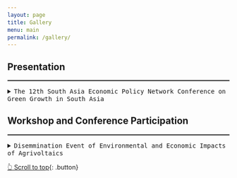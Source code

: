 ```yaml
---
layout: page
title: Gallery
menu: main
permalink: /gallery/
---
```

<a name="top"></a>

## Presentation

<hr style="border:.25px solid grey">

<details>
<summary><kbd>The 12th South Asia Economic Policy Network Conference on Green Growth in South Asia</kbd></summary>
<img src="/assets/gallery/Mohsin PEDL Presentatoin WB 2023.jpg" alt='Presenting findings of Paper VI: Bricks to blocks: An exploratory study of a policy and practices in the construction sector of Bangladesh' width=770px height=430px align="center">
<p style="text-align: center; font-size: 12px; color: blue;">Presenting findings of Paper VI: Bricks to blocks</p>
<img src='/assets/gallery/Presenters and Organizers WB 2023.jpg' alt='Presenters and Organizers WB 2023' width=770px height=430px align="center" />
<p style="text-align: center; font-size: 12px; color: blue;">All Speaker of the Day 2 of The 12th South Asia Economic Policy Network Conference on Green Growth in South Asia</p>
</details>
<p> </p>

## Workshop and Conference Participation

<hr style="border:.25px solid grey">

  <details>
  <summary><kbd>Disemmination Event of Environmental and Economic Impacts of Agrivoltaics</kbd></summary>
    <img src='/assets/gallery/EnvCC Cluster BIGD 1.jpg' alt='BIGD Researchers of Environment and Climate Change Cluster' width=770px height=430px align="center" />
<p style="text-align: center; font-size: 12px; color: blue;">BIGD Researchers of Environment and Climate Change Cluster </p>
  </details>

<p> </p>

[👆 Scroll to top](#top){: .button}

<!--
- **Course Name** \
 [Ttile](url){:target="_blank"}.
-->
